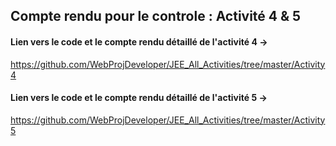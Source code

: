 ## Compte rendu pour le controle : Activité 4 & 5

#### Lien vers le code et le compte rendu détaillé de l'activité 4 ->
https://github.com/WebProjDeveloper/JEE_All_Activities/tree/master/Activity4

#### Lien vers le code et le compte rendu détaillé de l'activité 5 ->
https://github.com/WebProjDeveloper/JEE_All_Activities/tree/master/Activity5
